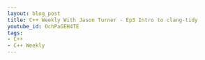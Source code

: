 ```yaml
---
layout: blog_post
title: C++ Weekly With Jason Turner - Ep3 Intro to clang-tidy
youtube_id: OchPaGEH4TE
tags:
- C++
- C++ Weekly
---
```




